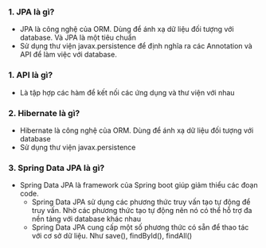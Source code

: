 ### 1. JPA là gì?
- JPA là công nghệ của ORM. Dùng để ánh xạ dữ liệu đối tượng với database. Và JPA là một tiêu chuẩn
- Sử dụng thư viện javax.persistence để định nghĩa ra các Annotation và API để làm việc với database.

### 1. API là gì?
- Là tập hợp các hàm để kết nối các ứng dụng và thư viện với nhau

### 2. Hibernate là gì?
- Hibernate là công nghệ của ORM. Dùng để ánh xạ dữ liệu đối tượng với database
- Sử dụng thư viện javax.persistence

### 3. Spring Data JPA là gì?
- Spring Data JPA là framework của Spring boot giúp giảm thiểu các đoạn code.
  - Spring Data JPA sử dụng các phương thức truy vấn tạo tự động để truy vấn. Nhờ các phương thức tạo tự động nên nó có thể hỗ trợ đa nền tảng với database khác nhau
  - Spring Data JPA cung cấp một số phương thức có sẵn để thao tác với cơ sở dữ liệu. Như save(), findById(), findAll()
  
